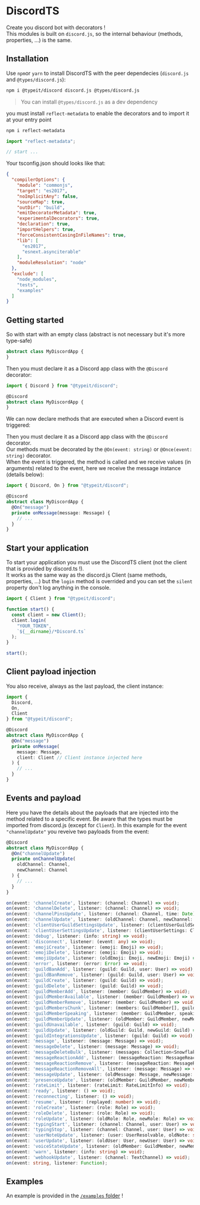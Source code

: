 # DiscordTS
Create you discord bot with decorators !  
This modules is built on `discord.js`, so the internal behaviour (methods, properties, ...) is the same.

## Installation

Use `npm`or `yarn` to install DiscordTS with the peer dependecies (`discord.js` and `@types/discord.js`):
```sh
npm i @typeit/discord discord.js @types/discord.js
```
> You can install `@types/discord.js` as a dev dependency

you must install `reflect-metadata` to enable the decorators and to import it at your entry point
```sh
npm i reflect-metadata
```
```typescript
import "reflect-metadata";

// start ...
```

Your tsconfig.json should looks like that:
```json
{
  "compilerOptions": {
    "module": "commonjs",
    "target": "es2017",
    "noImplicitAny": false,
    "sourceMap": true,
    "outDir": "build",
    "emitDecoratorMetadata": true,
    "experimentalDecorators": true,
    "declaration": true,
    "importHelpers": true,
    "forceConsistentCasingInFileNames": true,
    "lib": [
      "es2017",
      "esnext.asynciterable"
    ],
    "moduleResolution": "node"
  },
  "exclude": [
    "node_modules",
    "tests",
    "examples"
  ]
}
```

## Getting started
So with start with an empty class (abstract is not necessary but it's more type-safe)
```typescript
abstract class MyDiscordApp {
}
```

Then you must declare it as a Discord app class with the `@Discord` decorator:

```typescript
import { Discord } from "@typeit/discord";

@Discord
abstract class MyDiscordApp {
}
```

We can now declare methods that are executed when a Discord event is triggered:

Then you must declare it as a Discord app class with the `@Discord` decorator.  
Our methods must be decorated by the `@On(event: string)` or `@Once(event: string)` decorator.  
When the event is triggered, the method is called and we receive values (in arguments) related to the event, here we receive the message instance (details below):

```typescript
import { Discord, On } from "@typeit/discord";

@Discord
abstract class MyDiscordApp {
  @On("message")
  private onMessage(message: Message) {
    // ...
  }
}
```

## Start your application
To start your application you must use the DiscordTS client (not the client that is provided by discord.ts !).  
It works as the same way as the discord.js Client (same methods, properties, ...) but the `login` method is overrided and you can set the `silent` property don't log anything in the console.
```typescript
import { Client } from "@typeit/discord";

function start() {
  const client = new Client();
  client.login(
    "YOUR_TOKEN",
    `${__dirname}/*Discord.ts`
  );
}

start();
```

## Client payload injection
You also receive, always as the last payload, the client instance:
```typescript
import {
  Discord,
  On,
  Client
} from "@typeit/discord";

@Discord
abstract class MyDiscordApp {
  @On("message")
  private onMessage(
    message: Message,
    client: Client // Client instance injected here
  ) {
    // ...
  }
}
```

## Events and payload
Here you have the details about the payloads that are injected into the method related to a specific event.
Be aware that the types must be imported from discord.js (except for `Client`).
In this example for the event `"channelUpdate"` you reveive two payloads from the event:
```typescript
@Discord
abstract class MyDiscordApp {
  @On("channelUpdate")
  private onChannelUpdate(
    oldChannel: Channel,
    newChannel: Channel
  ) {
    // ...
  }
}
```

```typescript
on(event: 'channelCreate', listener: (channel: Channel) => void);
on(event: 'channelDelete', listener: (channel: Channel) => void);
on(event: 'channelPinsUpdate', listener: (channel: Channel, time: Date) => void);
on(event: 'channelUpdate', listener: (oldChannel: Channel, newChannel: Channel) => void);
on(event: 'clientUserGuildSettingsUpdate', listener: (clientUserGuildSettings: ClientUserGuildSettings) => void);
on(event: 'clientUserSettingsUpdate', listener: (clientUserSettings: ClientUserSettings) => void);
on(event: 'debug', listener: (info: string) => void);
on(event: 'disconnect', listener: (event: any) => void);
on(event: 'emojiCreate', listener: (emoji: Emoji) => void);
on(event: 'emojiDelete', listener: (emoji: Emoji) => void);
on(event: 'emojiUpdate', listener: (oldEmoji: Emoji, newEmoji: Emoji) => void);
on(event: 'error', listener: (error: Error) => void);
on(event: 'guildBanAdd', listener: (guild: Guild, user: User) => void);
on(event: 'guildBanRemove', listener: (guild: Guild, user: User) => void);
on(event: 'guildCreate', listener: (guild: Guild) => void);
on(event: 'guildDelete', listener: (guild: Guild) => void);
on(event: 'guildMemberAdd', listener: (member: GuildMember) => void);
on(event: 'guildMemberAvailable', listener: (member: GuildMember) => void);
on(event: 'guildMemberRemove', listener: (member: GuildMember) => void);
on(event: 'guildMembersChunk', listener: (members: GuildMember[], guild: Guild) => void);
on(event: 'guildMemberSpeaking', listener: (member: GuildMember, speaking: boolean) => void);
on(event: 'guildMemberUpdate', listener: (oldMember: GuildMember, newMember: GuildMember) => void);
on(event: 'guildUnavailable', listener: (guild: Guild) => void);
on(event: 'guildUpdate', listener: (oldGuild: Guild, newGuild: Guild) => void);
on(event: 'guildIntegrationsUpdate', listener: (guild: Guild) => void);
on(event: 'message', listener: (message: Message) => void);
on(event: 'messageDelete', listener: (message: Message) => void);
on(event: 'messageDeleteBulk', listener: (messages: Collection<Snowflake, Message>) => void);
on(event: 'messageReactionAdd', listener: (messageReaction: MessageReaction, user: User) => void);
on(event: 'messageReactionRemove', listener: (messageReaction: MessageReaction, user: User) => void);
on(event: 'messageReactionRemoveAll', listener: (message: Message) => void);
on(event: 'messageUpdate', listener: (oldMessage: Message, newMessage: Message) => void);
on(event: 'presenceUpdate', listener: (oldMember: GuildMember, newMember: GuildMember) => void);
on(event: 'rateLimit', listener: (rateLimit: RateLimitInfo) => void);
on(event: 'ready', listener: () => void);
on(event: 'reconnecting', listener: () => void);
on(event: 'resume', listener: (replayed: number) => void);
on(event: 'roleCreate', listener: (role: Role) => void);
on(event: 'roleDelete', listener: (role: Role) => void);
on(event: 'roleUpdate', listener: (oldRole: Role, newRole: Role) => void);
on(event: 'typingStart', listener: (channel: Channel, user: User) => void);
on(event: 'typingStop', listener: (channel: Channel, user: User) => void);
on(event: 'userNoteUpdate', listener: (user: UserResolvable, oldNote: string, newNote: string) => void);
on(event: 'userUpdate', listener: (oldUser: User, newUser: User) => void);
on(event: 'voiceStateUpdate', listener: (oldMember: GuildMember, newMember: GuildMember) => void);
on(event: 'warn', listener: (info: string) => void);
on(event: 'webhookUpdate', listener: (channel: TextChannel) => void);
on(event: string, listener: Function);
```

## Examples
An example is provided in the [`/examples` folder](https://github.com/OwenCalvin/DiscordTS/tree/master/examples) !
